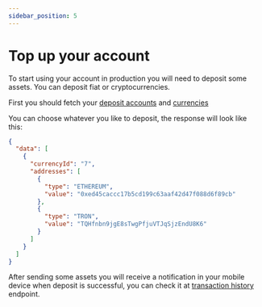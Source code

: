 ```yaml
---
sidebar_position: 5
---
```


# Top up your account

To start using your account in production you will need to deposit some assets. You can deposit fiat or cryptocurrencies.

First you should fetch your [deposit accounts](/v2#tag/account/paths/~1v2~1account~1deposit-address/get) and [currencies](/v2#tag/data/paths/~1v2~1data~1currency/get)

You can choose whatever you like to deposit, the response will look like this:

```json
{
  "data": [
    {
      "currencyId": "7",
      "addresses": [
        {
          "type": "ETHEREUM",
          "value": "0xed45caccc17b5cd199c63aaf42d47f088d6f89cb"
        },
        {
          "type": "TRON",
          "value": "TQHfnbn9jgE8sTwgPfjuVTJqSjzEndU8K6"
        }
      ]
    }
  ]
}
```

After sending some assets you will receive a notification in your mobile device when deposit is successful, you can check it at [transaction history](/v2#tag/transaction/paths/~1v2~1transaction~1/get) endpoint.
